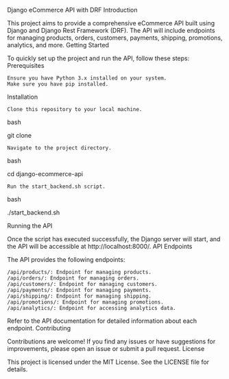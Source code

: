 Django eCommerce API with DRF
Introduction

This project aims to provide a comprehensive eCommerce API built using Django and Django Rest Framework (DRF). The API will include endpoints for managing products, orders, customers, payments, shipping, promotions, analytics, and more.
Getting Started

To quickly set up the project and run the API, follow these steps:
Prerequisites

    Ensure you have Python 3.x installed on your system.
    Make sure you have pip installed.

Installation

    Clone this repository to your local machine.

bash

git clone <repository-url>

    Navigate to the project directory.

bash

cd django-ecommerce-api

    Run the start_backend.sh script.

bash

./start_backend.sh

Running the API

Once the script has executed successfully, the Django server will start, and the API will be accessible at http://localhost:8000/.
API Endpoints

The API provides the following endpoints:

    /api/products/: Endpoint for managing products.
    /api/orders/: Endpoint for managing orders.
    /api/customers/: Endpoint for managing customers.
    /api/payments/: Endpoint for managing payments.
    /api/shipping/: Endpoint for managing shipping.
    /api/promotions/: Endpoint for managing promotions.
    /api/analytics/: Endpoint for accessing analytics data.

Refer to the API documentation for detailed information about each endpoint.
Contributing

Contributions are welcome! If you find any issues or have suggestions for improvements, please open an issue or submit a pull request.
License

This project is licensed under the MIT License. See the LICENSE file for details.
